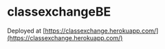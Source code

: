 # classexchangeBE

Deployed at [https://classexchange.herokuapp.com/](https://classexchange.herokuapp.com/)
